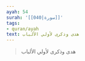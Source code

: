```yaml
---
ayah: 54
surah: '[[040|سورة]]'
tags:
- quran/ayah
text: هدى وذكرى لأولي الألباب
---
```

> هدى وذكرى لأولي الألباب

